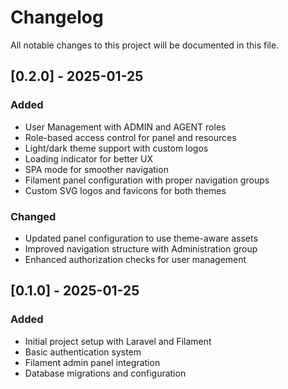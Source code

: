 # Changelog

All notable changes to this project will be documented in this file.

## [0.2.0] - 2025-01-25

### Added
- User Management with ADMIN and AGENT roles
- Role-based access control for panel and resources
- Light/dark theme support with custom logos
- Loading indicator for better UX
- SPA mode for smoother navigation
- Filament panel configuration with proper navigation groups
- Custom SVG logos and favicons for both themes

### Changed
- Updated panel configuration to use theme-aware assets
- Improved navigation structure with Administration group
- Enhanced authorization checks for user management

## [0.1.0] - 2025-01-25

### Added
- Initial project setup with Laravel and Filament
- Basic authentication system
- Filament admin panel integration
- Database migrations and configuration 